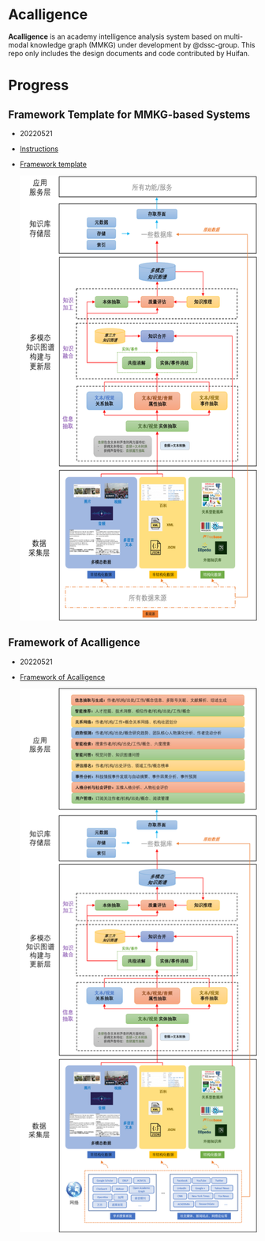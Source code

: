 # Acalligence
**Acalligence** is an academy intelligence analysis system based on multi-modal knowledge graph (MMKG) under development by @dssc-group. This repo only includes the design documents and code contributed by Huifan.

# Progress

## Framework Template for MMKG-based Systems

- 20220521
- [Instructions](https://github.com/farahhuifanyang/Acalligence/blob/main/SystemDesignDocs/AboutMMKG/MMKG-basedSystemDesign.pdf) 
- [Framework template](https://github.com/farahhuifanyang/Acalligence/blob/main/SystemDesignDocs/FiguresForDesign/FrameworkTemplate.png)

  <img src=".\SystemDesignDocs\FiguresForDesign\FrameworkTemplate.png" width="500" height="900" />

## Framework of Acalligence

- 20220521
- [Framework of Acalligence](https://github.com/farahhuifanyang/Acalligence/blob/main/SystemDesignDocs/FiguresForDesign/AcalligenceFramework.png)

  <img src=".\SystemDesignDocs\FiguresForDesign\AcalligenceFramework.png" width="500" height="1100" />
